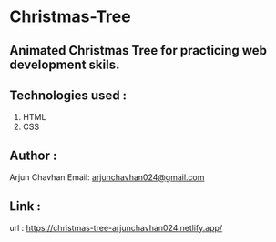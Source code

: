 # Christmas-Tree
## Animated Christmas Tree for practicing web development skils.

## Technologies used :
   1. HTML
   2. CSS

## Author :
   Arjun Chavhan
   Email: arjunchavhan024@gmail.com

## Link :
   url : https://christmas-tree-arjunchavhan024.netlify.app/
